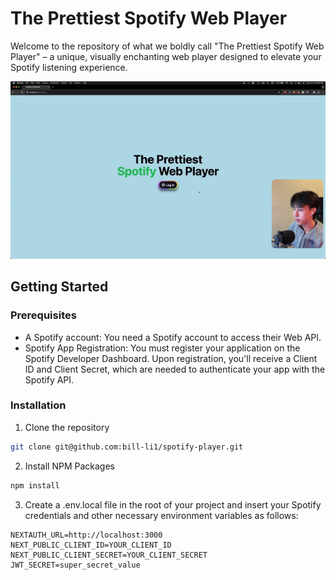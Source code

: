 # The Prettiest Spotify Web Player

Welcome to the repository of what we boldly call "The Prettiest Spotify Web Player" – a unique, visually enchanting web player designed to elevate your Spotify listening experience.

![Demo GIF](https://github.com/bill-li1/spotify-player/blob/main/Spotify%20Demo.gif)

## Getting Started

### Prerequisites

- A Spotify account: You need a Spotify account to access their Web API.
- Spotify App Registration: You must register your application on the Spotify Developer Dashboard. Upon registration, you'll receive a Client ID and Client Secret, which are needed to authenticate your app with the Spotify API.

### Installation

1. Clone the repository

```bash
git clone git@github.com:bill-li1/spotify-player.git
```

2. Install NPM Packages

```bash
npm install
```

3. Create a .env.local file in the root of your project and insert your Spotify credentials and other necessary environment variables as follows:

```
NEXTAUTH_URL=http://localhost:3000
NEXT_PUBLIC_CLIENT_ID=YOUR_CLIENT_ID
NEXT_PUBLIC_CLIENT_SECRET=YOUR_CLIENT_SECRET
JWT_SECRET=super_secret_value
```
